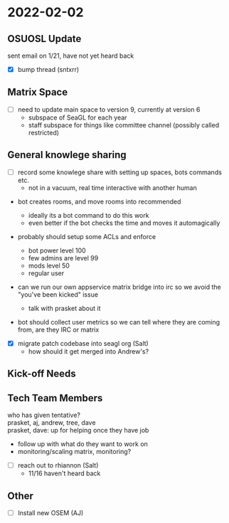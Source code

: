 # 2022-02-02

## OSUOSL Update
sent email on 1/21, have not yet heard back
- [x] bump thread (sntxrr)

## Matrix Space
- [ ] need to update main space to version 9, currently at version 6
	- subspace of SeaGL for each year
	- staff subspace for things like committee channel (possibly called restricted)

## General knowlege sharing
- [ ] record some knowlege share with setting up spaces, bots commands etc.
	- not in a vacuum, real time interactive with another human

- bot creates rooms, and move rooms into recommended
	- ideally its a bot command to do this work
	- even better if the bot checks the time and moves it automagically

- probably should setup some ACLs and enforce
	- bot power level 100
	- few admins are level 99
	- mods level 50
	- regular user

- can we run our own appservice matrix bridge into irc so we avoid the "you've been kicked" issue
	- talk with prasket about it
- bot should collect user metrics so we can tell where they are coming from, are they IRC or matrix

- [x] migrate patch codebase into seagl org (Salt)
	- how should it get merged into Andrew's?

## Kick-off Needs

## Tech Team Members
who has given tentative?  
prasket, aj, andrew, tree, dave  
prasket, dave: up for helping once they have job
  - follow up with what do they want to work on
  - monitoring/scaling matrix, monitoring?

- [ ] reach out to rhiannon (Salt)
  - 11/16 haven't heard back

## Other

- [ ] Install new OSEM (AJ)
